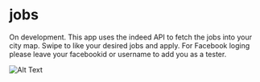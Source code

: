 # jobs

On development. 
This app uses the indeed API to fetch the jobs into your city map. Swipe to like your desired jobs and apply.
For Facebook loging please leave your facebookid or username to add you as a tester.


![Alt Text](https://media.giphy.com/media/1UN18Onmc2bOZjbtJP/giphy.gif)

